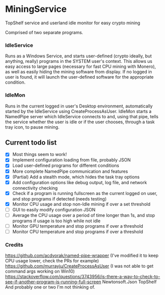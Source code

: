 # MiningService
TopShelf service and userland idle monitor for easy crypto mining

Comprised of two separate programs.


### IdleService

Runs as a Windows Service, and starts user-defined (crypto ideally, but anything, really) programs in the SYSTEM user's context.
This allows us easy access to large pages (necessary for fast CPU mining with Monero), as well as easily hiding the mining software from display.
If no logged in user is found, it will launch the user-defined software for the appropriate condition.

### IdleMon

Runs in the current logged in user's Desktop environment, automatically started by the IdleService using CreateProcessAsUser.
IdleMon starts a NamedPipe server which IdleService connects to and, using that pipe, tells the service whether the user is idle or if the user chooses, through a task tray icon, to pause mining.


## Current todo list
- [X] Most things seem to work!
- [X] Implement configuration loading from file, probably JSON
- [X] Load user-defined programs for different conditions
- [X] More complete NamedPipe communication and features
- [X] (Partial) Add a stealth mode, which hides the task tray options
- [X] Add configuration options like debug output, log file, and network connectivity checking
- [X] Check if a program is running fullscreen as the current logged on user, and stop programs if detected (needs testing)
- [X] Monitor CPU usage and stop non-Idle mining if over a set threshold
- [ ] GUI to easily modify configuration JSON
- [ ] Average the CPU usage over a period of time longer than 1s, and stop programs if usage is too high while not idle
- [ ] Monitor GPU temperature and stop programs if over a threshold
- [ ] Monitor CPU temperature and stop programs if over a threshold

### Credits
https://github.com/acdvorak/named-pipe-wrapper (I've modified it to keep CPU usage lower, check the PRs for example)
https://github.com/murrayju/CreateProcessAsUser (I was not able to get command args working on Win10)
https://stackoverflow.com/questions/3743956/is-there-a-way-to-check-to-see-if-another-program-is-running-full-screen
Newtonsoft.Json
TopShelf
And probably one or two I'm not thinking of.
